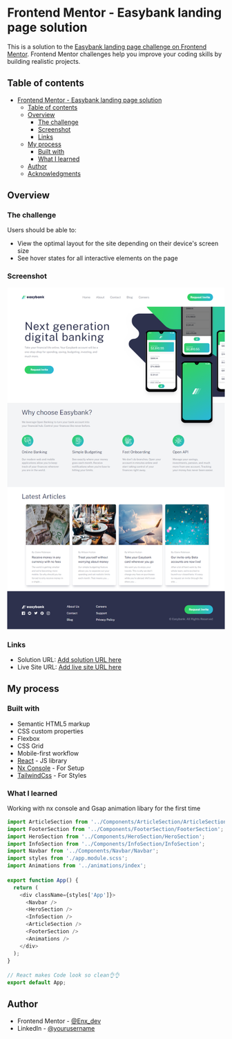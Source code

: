 # Frontend Mentor - Easybank landing page solution

This is a solution to the [Easybank landing page challenge on Frontend Mentor](https://www.frontendmentor.io/challenges/easybank-landing-page-WaUhkoDN). Frontend Mentor challenges help you improve your coding skills by building realistic projects.

## Table of contents

- [Frontend Mentor - Easybank landing page solution](#frontend-mentor---easybank-landing-page-solution)
  - [Table of contents](#table-of-contents)
  - [Overview](#overview)
    - [The challenge](#the-challenge)
    - [Screenshot](#screenshot)
    - [Links](#links)
  - [My process](#my-process)
    - [Built with](#built-with)
    - [What I learned](#what-i-learned)
  - [Author](#author)
  - [Acknowledgments](#acknowledgments)

## Overview

### The challenge

Users should be able to:

- View the optimal layout for the site depending on their device's screen size
- See hover states for all interactive elements on the page

### Screenshot

![Completed site](./apps//my-app/src//assets/images/Built.png)

### Links

- Solution URL: [Add solution URL here](https://your-solution-url.com)
- Live Site URL: [Add live site URL here](https://your-live-site-url.com)

## My process

### Built with

- Semantic HTML5 markup
- CSS custom properties
- Flexbox
- CSS Grid
- Mobile-first workflow
- [React](https://reactjs.org/) - JS library
- [Nx Console](https://nx.dev/) - For Setup
- [TailwindCss](https://tailwindcss.com/) - For Styles

### What I learned

Working with nx console and Gsap animation libary for the first time

```js
import ArticleSection from '../Components/ArticleSection/ArticleSection';
import FooterSection from '../Components/FooterSection/FooterSection';
import HeroSection from '../Components/HeroSection/HeroSection';
import InfoSection from '../Components/InfoSection/InfoSection';
import Navbar from '../Components/Navbar/Navbar';
import styles from './app.module.scss';
import Animations from '../animations/index';

export function App() {
  return (
    <div className={styles['App']}>
      <Navbar />
      <HeroSection />
      <InfoSection />
      <ArticleSection />
      <FooterSection />
      <Animations />
    </div>
  );
}

// React makes Code look so clean👌👌
export default App;

```

## Author

- Frontend Mentor - [@Enx_dev](https://www.frontendmentor.io/profile/Enx_dev)
- LinkedIn - [@yourusername](https://www.linkedin.com/in/eniola-adejori-0a3091204/)
